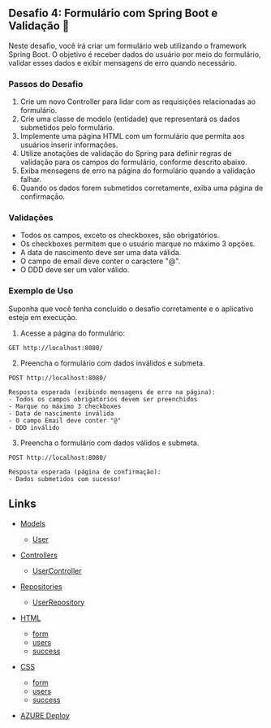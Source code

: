## Desafio 4: Formulário com Spring Boot e Validação 🎯

Neste desafio, você irá criar um formulário web utilizando o framework Spring Boot. O objetivo é receber dados do usuário por meio do formulário, validar esses dados e exibir mensagens de erro quando necessário.

### Passos do Desafio

1. Crie um novo Controller para lidar com as requisições relacionadas ao formulário.
2. Crie uma classe de modelo (entidade) que representará os dados submetidos pelo formulário.
3. Implemente uma página HTML com um formulário que permita aos usuários inserir informações.
4. Utilize anotações de validação do Spring para definir regras de validação para os campos do formulário, conforme descrito abaixo.
5. Exiba mensagens de erro na página do formulário quando a validação falhar.
6. Quando os dados forem submetidos corretamente, exiba uma página de confirmação.

### Validações

- Todos os campos, exceto os checkboxes, são obrigatórios.
- Os checkboxes permitem que o usuário marque no máximo 3 opções.
- A data de nascimento deve ser uma data válida.
- O campo de email deve conter o caractere "@".
- O DDD deve ser um valor válido.

### Exemplo de Uso

Suponha que você tenha concluído o desafio corretamente e o aplicativo esteja em execução.

1. Acesse a página do formulário:

```
GET http://localhost:8080/
```

2. Preencha o formulário com dados inválidos e submeta.

```
POST http://localhost:8080/

Resposta esperada (exibindo mensagens de erro na página):
- Todos os campos obrigatórios devem ser preenchidos
- Marque no máximo 3 checkboxes
- Data de nascimento inválida
- O campo Email deve conter "@"
- DDD inválido
```

3. Preencha o formulário com dados válidos e submeta.

```
POST http://localhost:8080/

Resposta esperada (página de confirmação):
- Dados submetidos com sucesso!
```

## Links
- [Models](./src/main/java/pweb2/form/Models/) 
  - [User](./src/main/java/pweb2/form/Models/User.java) 
- [Controllers](./src/main/java/pweb2/form/Controllers/)
  - [UserController](./src/main/java/pweb2/form/Controllers/UserController.java)
- [Repositories](./src/main/java/pweb2/form/Respositories/)
  - [UserRepository](./src/main/java/pweb2/form/Respositories/UserRepository.java)
- [HTML](./src/main/resources/templates/)
  - [form](./src/main/resources/templates/form.html)
  - [users](./src/main/resources/templates/users.html)
  - [success](./src/main/resources/templates/success.html)
- [CSS](./src/main/resources/static/css/)
  - [form](./src/main/resources/static/css/form.css)
  - [users](./src/main/resources/static/css/users.css)
  - [success](./src/main/resources/static/css/success.css)

- [AZURE Deploy](https://form-form.azuremicroservices.io)
